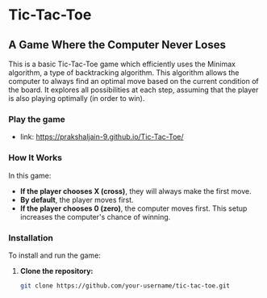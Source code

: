 # Tic-Tac-Toe

## A Game Where the Computer Never Loses

This is a basic Tic-Tac-Toe game which efficiently uses the Minimax algorithm, a type of backtracking algorithm. This algorithm allows the computer to always find an optimal move based on the current condition of the board. It explores all possibilities at each step, assuming that the player is also playing optimally (in order to win).


### Play the game
- link: https://prakshaljain-9.github.io/Tic-Tac-Toe/

### How It Works

In this game:

- **If the player chooses X (cross)**, they will always make the first move.
- **By default**, the player moves first.
- **If the player chooses 0 (zero)**, the computer moves first. This setup increases the computer's chance of winning.

### Installation

To install and run the game:

1. **Clone the repository:**

   ```bash
   git clone https://github.com/your-username/tic-tac-toe.git
